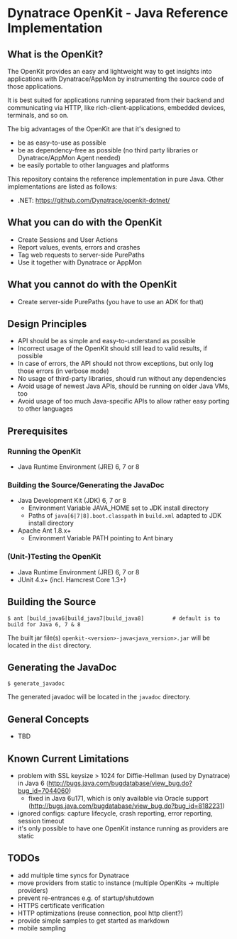 # Dynatrace OpenKit - Java Reference Implementation

## What is the OpenKit?

The OpenKit provides an easy and lightweight way to get insights into applications with Dynatrace/AppMon by instrumenting the source code of those applications.

It is best suited for applications running separated from their backend and communicating via HTTP, like rich-client-applications, embedded devices, terminals, and so on.

The big advantages of the OpenKit are that it's designed to
* be as easy-to-use as possible
* be as dependency-free as possible (no third party libraries or Dynatrace/AppMon Agent needed)
* be easily portable to other languages and platforms

This repository contains the reference implementation in pure Java. Other implementations are listed as follows:
* .NET: https://github.com/Dynatrace/openkit-dotnet/

## What you can do with the OpenKit
* Create Sessions and User Actions
* Report values, events, errors and crashes
* Tag web requests to server-side PurePaths
* Use it together with Dynatrace or AppMon

## What you cannot do with the OpenKit
* Create server-side PurePaths (you have to use an ADK for that)

## Design Principles
* API should be as simple and easy-to-understand as possible
* Incorrect usage of the OpenKit should still lead to valid results, if possible
* In case of errors, the API should not throw exceptions, but only log those errors (in verbose mode)
* No usage of third-party libraries, should run without any dependencies
* Avoid usage of newest Java APIs, should be running on older Java VMs, too
* Avoid usage of too much Java-specific APIs to allow rather easy porting to other languages

## Prerequisites

### Running the OpenKit
* Java Runtime Environment (JRE) 6, 7 or 8

### Building the Source/Generating the JavaDoc
* Java Development Kit (JDK) 6, 7 or 8
  * Environment Variable JAVA_HOME set to JDK install directory
  * Paths of `java[6|7|8].boot.classpath` in `build.xml` adapted to JDK install directory
* Apache Ant 1.8.x+
  * Environment Variable PATH pointing to Ant binary

### (Unit-)Testing the OpenKit
* Java Runtime Environment (JRE) 6, 7 or 8
* JUnit 4.x+ (incl. Hamcrest Core 1.3+)

## Building the Source

```
$ ant [build_java6|build_java7|build_java8]         # default is to build for Java 6, 7 & 8
```

The built jar file(s) `openkit-<version>-java<java_version>.jar` will be located in the `dist` directory.

## Generating the JavaDoc

```
$ generate_javadoc
```

The generated javadoc will be located in the `javadoc` directory.

## General Concepts
* TBD

## Known Current Limitations

* problem with SSL keysize > 1024 for Diffie-Hellman (used by Dynatrace) in Java 6 (http://bugs.java.com/bugdatabase/view_bug.do?bug_id=7044060)
  * fixed in Java 6u171, which is only available via Oracle support (http://bugs.java.com/bugdatabase/view_bug.do?bug_id=8182231)
* ignored configs: capture lifecycle, crash reporting, error reporting, session timeout
* it's only possible to have one OpenKit instance running as providers are static

## TODOs

* add multiple time syncs for Dynatrace
* move providers from static to instance (multiple OpenKits -> multiple providers)
* prevent re-entrances e.g. of startup/shutdown
* HTTPS certificate verification
* HTTP optimizations (reuse connection, pool http client?)
* provide simple samples to get started as markdown
* mobile sampling
